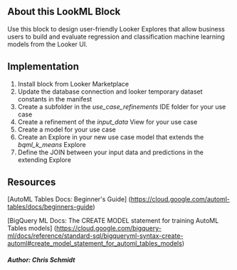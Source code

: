 ## About this LookML Block

Use this block to design user-friendly Looker Explores that allow business users to build and evaluate regression and classification machine learning models from the Looker UI.


## Implementation

1. Install block from Looker Marketplace
2. Update the database connection and looker temporary dataset constants in the manifest
3. Create a subfolder in the *use_case_refinements* IDE folder for your use case
4. Create a refinement of the *input_data* View for your use case
5. Create a model for your use case
6. Create an Explore in your new use case model that extends the *bqml_k_means* Explore
7. Define the JOIN between your input data and predictions in the extending Explore


## Resources

[AutoML Tables Docs: Beginner's Guide]
(https://cloud.google.com/automl-tables/docs/beginners-guide)

[BigQuery ML Docs: The CREATE MODEL statement for training AutoML Tables models]
(https://cloud.google.com/bigquery-ml/docs/reference/standard-sql/bigqueryml-syntax-create-automl#create_model_statement_for_automl_tables_models)



##### Author: Chris Schmidt
